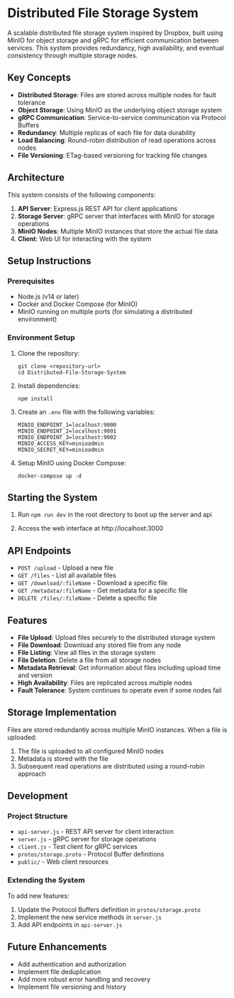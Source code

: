# Distributed File Storage System

A scalable distributed file storage system inspired by Dropbox, built using MinIO for object storage and gRPC for efficient communication between services. This system provides redundancy, high availability, and eventual consistency through multiple storage nodes.

## Key Concepts

- **Distributed Storage**: Files are stored across multiple nodes for fault tolerance
- **Object Storage**: Using MinIO as the underlying object storage system
- **gRPC Communication**: Service-to-service communication via Protocol Buffers
- **Redundancy**: Multiple replicas of each file for data durability
- **Load Balancing**: Round-robin distribution of read operations across nodes
- **File Versioning**: ETag-based versioning for tracking file changes

## Architecture

This system consists of the following components:

1. **API Server**: Express.js REST API for client applications
2. **Storage Server**: gRPC server that interfaces with MinIO for storage operations
3. **MinIO Nodes**: Multiple MinIO instances that store the actual file data
4. **Client**: Web UI for interacting with the system

## Setup Instructions

### Prerequisites

- Node.js (v14 or later)
- Docker and Docker Compose (for MinIO)
- MinIO running on multiple ports (for simulating a distributed environment)

### Environment Setup

1. Clone the repository:

   ```
   git clone <repository-url>
   cd Distributed-File-Storage-System
   ```

2. Install dependencies:

   ```
   npm install
   ```

3. Create an `.env` file with the following variables:

   ```
   MINIO_ENDPOINT_1=localhost:9000
   MINIO_ENDPOINT_2=localhost:9001
   MINIO_ENDPOINT_3=localhost:9002
   MINIO_ACCESS_KEY=minioadmin
   MINIO_SECRET_KEY=minioadmin
   ```

4. Setup MinIO using Docker Compose:
   ```
   docker-compose up -d
   ```

## Starting the System

1. Run `npm run dev` in the root directory to boot up the server and api

2. Access the web interface at http://localhost:3000

## API Endpoints

- `POST /upload` - Upload a new file
- `GET /files` - List all available files
- `GET /download/:fileName` - Download a specific file
- `GET /metadata/:fileName` - Get metadata for a specific file
- `DELETE /files/:fileName` - Delete a specific file

## Features

- **File Upload**: Upload files securely to the distributed storage system
- **File Download**: Download any stored file from any node
- **File Listing**: View all files in the storage system
- **File Deletion**: Delete a file from all storage nodes
- **Metadata Retrieval**: Get information about files including upload time and version
- **High Availability**: Files are replicated across multiple nodes
- **Fault Tolerance**: System continues to operate even if some nodes fail

## Storage Implementation

Files are stored redundantly across multiple MinIO instances. When a file is uploaded:

1. The file is uploaded to all configured MinIO nodes
2. Metadata is stored with the file
3. Subsequent read operations are distributed using a round-robin approach

## Development

### Project Structure

- `api-server.js` - REST API server for client interaction
- `server.js` - gRPC server for storage operations
- `client.js` - Test client for gRPC services
- `protos/storage.proto` - Protocol Buffer definitions
- `public/` - Web client resources

### Extending the System

To add new features:

1. Update the Protocol Buffers definition in `protos/storage.proto`
2. Implement the new service methods in `server.js`
3. Add API endpoints in `api-server.js`

## Future Enhancements

- Add authentication and authorization
- Implement file deduplication
- Add more robust error handling and recovery
- Implement file versioning and history
